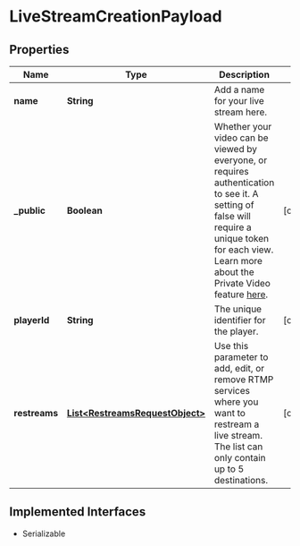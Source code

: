 

# LiveStreamCreationPayload

## Properties

Name | Type | Description | Notes
------------ | ------------- | ------------- | -------------
**name** | **String** | Add a name for your live stream here. | 
**_public** | **Boolean** | Whether your video can be viewed by everyone, or requires authentication to see it. A setting of false will require a unique token for each view. Learn more about the Private Video feature [here](https://docs.api.video/docs/private-videos). |  [optional]
**playerId** | **String** | The unique identifier for the player. |  [optional]
**restreams** | [**List&lt;RestreamsRequestObject&gt;**](RestreamsRequestObject.md) | Use this parameter to add, edit, or remove RTMP services where you want to restream a live stream. The list can only contain up to 5 destinations. |  [optional]


## Implemented Interfaces

* Serializable


